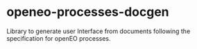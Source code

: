 # openeo-processes-docgen
Library to generate user Interface from documents following the specification for openEO processes.
